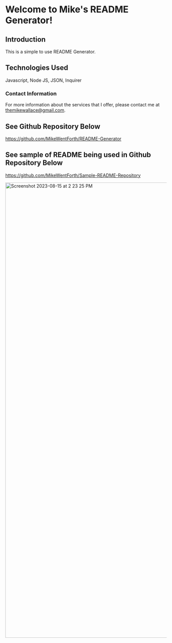 # Welcome to Mike's README Generator! #

## Introduction ##

This is a simple to use README Generator.

## Technologies Used ##

Javascript, Node JS, JSON, Inquirer

### Contact Information ###

For more information about the services that I offer, please contact me at themikewallace@gmail.com.

## See Github Repository Below ##

https://github.com/MikeWentForth/README-Generator

## See sample of README being used in Github Repository Below ##


https://github.com/MikeWentForth/Sample-README-Repository


<img width="1417" alt="Screenshot 2023-08-15 at 2 23 25 PM" src="https://github.com/MikeWentForth/README-Generator/assets/132107748/c93f1207-db02-473e-835a-4e97902e3948">
